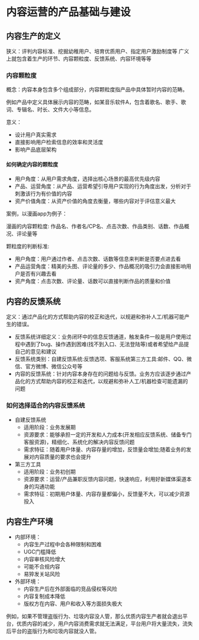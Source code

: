 # 内容运营的产品基础与建设

## 内容生产的定义

狭义：评判内容标准、挖掘幼稚用户、培育优质用户、指定用户激励制度等
广义上就包含着生产的环节、内容颗粒度、反馈系统、内容环境等等

### 内容颗粒度

概念：内容本身包含多个组成部分，内容颗粒度指产品中具体暂时内容的范畴。

例如产品中定义具体展示内容的范畴，如某音乐软件A，包含着歌名、歌手、歌词、专辑名、时长、文件大小等信息。

意义：
+ 设计用户真实需求
+ 直接影响用户检索信息的效率和灵活度
+ 影响产品底层架构

#### 如何确定内容的颗粒度

+ 用户角度：从用户需求角度，选择出核心场景的最高优先级内容
+ 产品、运营角度：从产品、运营希望引导用户实现的行为角度出发，分析对于刺激该行为有价值的内容
+ 资产价值角度：从资产价值的角度去衡量，哪些内容对于评估意义最大

案例，以漫画app为例子：

漫画的内容颗粒度:
作品名、作者名/CP名、点击次数、作品类别、话数、作品概况、评论量等

颗粒度的判断标准:
+ 用户角度：用户通过作者、点击次数、话数等信息来判断是否要点进去看
+ 产品运营角度：精美的头图、评论量的多少、作品概况的吸引力会直接影响用户是否有兴趣去看
+ 资产角度：点击次数、评论量、话数可以直接判断作品的质量和价值

## 内容的反馈系统

定义：通过产品化的方式帮助内容的校正和迭代，以规避和弥补人工/机器可能产生的错误。

+ 反馈系统详细定义：业务闭环中的信息反馈通道，触发条件一般是用户使用过程中遇到了bug、操作遇到困难(找不到入口、无法登陆等)或者希望给产品提自己的意见和建议
+ 反馈系统类别：自建反馈系统:反馈选项、客服系统第三方工具:邮件、QQ、微信、官方微博、微信公众号等
+ 内容的反馈系统：针对内容本身存在的问题给与反馈。业务方应该逐步通过产品化的方式帮助内容的校正和迭代，以规避和弥补人工/机器检查可能遗漏的问题

### 如何选择适合的内容反馈系统

+ 自建反馈系统
    + 适用阶段：业务发展期
    + 资源要求：能够承担一定的开发和人力成本(开发相应反馈系统、储备专门客服资源)，精细化、系统化的解决内容反馈问题
    + 需求特征：随着用户体量、内容存量的增加，反馈量会增加;随着业务的发展对内容质量的要求也会提升
+ 第三方工具
    + 适用阶段：业务初创期
    + 资源要求：运营/产品兼职反馈内容问题，快速响应，利用好新媒体渠道本身的沟通功能
    + 需求特征：初期用户体量、内容存量都偏小，反馈量不大，可以减少资源投入

## 内容生产环境

+ 内部环境：
    + 内容生产过程中会各种限制和困难
    + UGC门槛降低
    + 内容审核风险增大
    + 可能不合规内容
    + 易猝发关站风险
+ 外部环境：
    + 内容生产后在外部面临的竞品侵权等风险
    + 内容复制成本降低
    + 版权方在内容、用户和收入等方面损失极大

例如，如果不管理盗版行为、垃圾内容没人管，那么优质内容生产者就会退出平台，优质内容的减少，用户内容消费需求就无法满足，平台用户将大量流失，流失后平台的盗版行为和垃圾内容就没人管。


